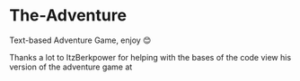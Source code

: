 # The-Adventure
Text-based Adventure Game,
enjoy 😊

Thanks a lot to ItzBerkpower for helping with the bases of the code 
view his version of the adventure game at
